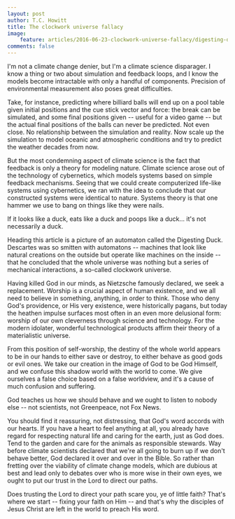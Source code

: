 ```yaml
---
layout: post
author: T.C. Howitt
title: The clockwork universe fallacy
image:
    feature: articles/2016-06-23-clockwork-universe-fallacy/digesting-duck.png
comments: false
---
```


I'm not a climate change denier, but I'm a climate science disparager. I know a thing or two about simulation and feedback loops, and I know the models become intractable with only a handful of components. Precision of environmental measurement also poses great difficulties.

Take, for instance, predicting where billiard balls will end up on a pool table given initial positions and the cue stick vector and force: the break can be simulated, and some final positions given -- useful for a video game -- but the actual final positions of the balls can never be predicted. Not even close. No relationship between the simulation and reality. Now scale up the simulation to model oceanic and atmospheric conditions and try to predict the weather decades from now.

But the most condemning aspect of climate science is the fact that feedback is only a theory for modeling nature. Climate science arose out of the technology of cybernetics, which models systems based on simple feedback mechanisms. Seeing that we could create computerized life-like systems using cybernetics, we ran with the idea to conclude that our constructed systems were identical to nature. Systems theory is that one hammer we use to bang on things like they were nails.

If it looks like a duck, eats like a duck and poops like a duck... it's not necessarily a duck.

Heading this article is a picture of an automaton called the Digesting Duck. Descartes was so smitten with automatons -- machines that look like natural creations on the outside but operate like machines on the inside -- that he concluded that the whole universe was nothing but a series of mechanical interactions, a so-called clockwork universe.

Having killed God in our minds, as Nietzsche famously declared, we seek a replacement. Worship is a crucial aspect of human existence, and we all need to believe in something, anything, in order to think. Those who deny God's providence, or His very existence, were historically pagans, but today the heathen impulse surfaces most often in an even more delusional form: worship of our own cleverness through science and technology. For the modern idolater, wonderful technological products affirm their theory of a materialistic universe.

From this position of self-worship, the destiny of the whole world appears to be in our hands to either save or destroy, to either behave as good gods or evil ones. We take our creation in the image of God to be God Himself, and we confuse this shadow world with the world to come. We give ourselves a false choice based on a false worldview, and it's a cause of much confusion and suffering.

God teaches us how we should behave and we ought to listen to nobody else -- not scientists, not Greenpeace, not Fox News.

You should find it reassuring, not distressing, that God's word accords with our hearts. If you have a heart to feel anything at all, you already have regard for respecting natural life and caring for the earth, just as God does. Tend to the garden and care for the animals as responsible stewards. Way before climate scientists declared that we're all going to burn up if we don't behave better, God declared it over and over in the Bible. So rather than fretting over the viability of climate change models, which are dubious at best and lead only to debates over who is more wise in their own eyes, we ought to put our trust in the Lord to direct our paths.

Does trusting the Lord to direct your path scare you, ye of little faith? That's where we start -- fixing your faith on Him -- and that's why the disciples of Jesus Christ are left in the world to preach His word.
